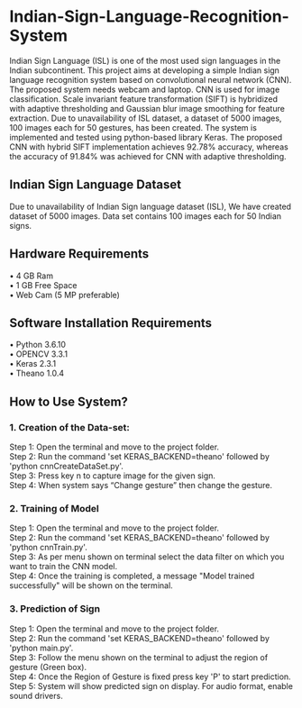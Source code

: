 # Indian-Sign-Language-Recognition-System
Indian Sign Language (ISL) is one of the most used sign languages in the Indian subcontinent. This project aims at developing a simple Indian sign language recognition system based on convolutional neural network (CNN). The proposed system needs webcam and laptop. CNN is used for image classification. Scale invariant feature transformation (SIFT) is hybridized with adaptive thresholding and Gaussian blur image smoothing for feature extraction. Due to unavailability of ISL dataset, a dataset of 5000 images, 100 images each for 50 gestures, has been created. The system is implemented and tested using python-based library Keras. The proposed CNN with hybrid SIFT implementation achieves 92.78% accuracy, whereas the accuracy of 91.84% was achieved for CNN with adaptive thresholding.
## Indian Sign Language Dataset 
Due to unavailability of Indian Sign language dataset (ISL), We have created dataset of 5000 images. Data set contains 100 images each for 50 Indian signs.
## Hardware Requirements
• 4 GB Ram<br/>
• 1 GB Free Space<br/>
• Web Cam (5 MP preferable)<br/>
## Software Installation Requirements
• Python 3.6.10<br/> 
• OPENCV 3.3.1<br/> 
• Keras 2.3.1<br/>
• Theano 1.0.4<br/>
## How to Use System?
### 1. Creation of the Data-set:
Step 1: Open the terminal and move to the project folder.<br/>
Step 2: Run the command 'set KERAS_BACKEND=theano' followed by 'python cnnCreateDataSet.py'.<br/>
Step 3: Press key n to capture image for the given sign.<br/>
Step 4: When system says “Change gesture” then change the gesture.<br/>
### 2. Training of Model
Step 1: Open the terminal and move to the project folder.<br/>
Step 2: Run the command 'set KERAS_BACKEND=theano' followed by 'python cnnTrain.py'.<br/> 
Step 3: As per menu shown on terminal select the data filter on which you want to train the CNN model.<br/>
Step 4: Once the training is completed, a message "Model trained successfully"  will be shown on the terminal.<br/>
### 3. Prediction of Sign
Step 1: Open the terminal and move to the project folder.<br/>
Step 2: Run the command 'set KERAS_BACKEND=theano' followed by 'python main.py'.<br/>
Step 3: Follow the menu shown on the terminal to adjust the region of gesture (Green box).<br/>
Step 4: Once the Region of Gesture is fixed press key 'P' to start prediction.<br/>
Step 5: System will show predicted sign on display. For audio format, enable sound drivers.<br/>    

